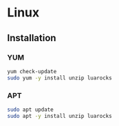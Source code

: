 # Linux

## Installation

### YUM

```sh
yum check-update
sudo yum -y install unzip luarocks
```

### APT

```sh
sudo apt update
sudo apt -y install unzip luarocks
```
